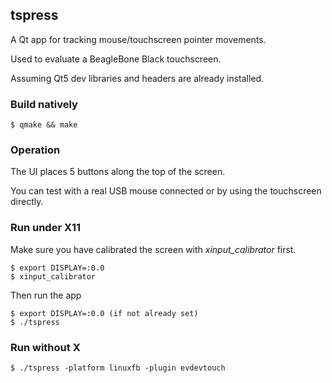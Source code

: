 ## tspress

A Qt app for tracking mouse/touchscreen pointer movements.

Used to evaluate a BeagleBone Black touchscreen.

Assuming Qt5 dev libraries and headers are already installed.

### Build natively

    $ qmake && make

### Operation

The UI places 5 buttons along the top of the screen.

You can test with a real USB mouse connected or by using the
touchscreen directly.
    
### Run under X11

Make sure you have calibrated the screen with *xinput_calibrator* first.

    $ export DISPLAY=:0.0
    $ xinput_calibrator

Then run the app

    $ export DISPLAY=:0.0 (if not already set)
    $ ./tspress


### Run without X

    $ ./tspress -platform linuxfb -plugin evdevtouch

